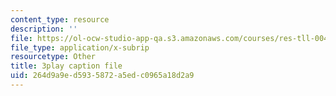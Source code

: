 ```yaml
---
content_type: resource
description: ''
file: https://ol-ocw-studio-app-qa.s3.amazonaws.com/courses/res-tll-004-stem-concept-videos-fall-2013/264d9a9ed5935872a5edc0965a18d2a9_x5Zr2-od-fU.vtt
file_type: application/x-subrip
resourcetype: Other
title: 3play caption file
uid: 264d9a9e-d593-5872-a5ed-c0965a18d2a9
---
```

